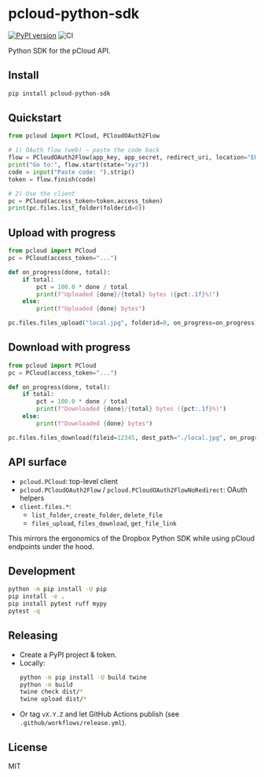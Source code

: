 # pcloud-python-sdk

[![PyPI version](https://img.shields.io/pypi/v/pcloud-python-sdk.svg)](https://pypi.org/project/pcloud-python-sdk/)
![CI](https://github.com/you/pcloud-python-sdk/actions/workflows/ci.yml/badge.svg)

Python SDK for the pCloud API.

## Install
```bash
pip install pcloud-python-sdk
```

## Quickstart
```python
from pcloud import PCloud, PCloudOAuth2Flow

# 1) OAuth flow (web) — paste the code back
flow = PCloudOAuth2Flow(app_key, app_secret, redirect_uri, location="EU")
print("Go to:", flow.start(state="xyz"))
code = input("Paste code: ").strip()
token = flow.finish(code)

# 2) Use the client
pc = PCloud(access_token=token.access_token)
print(pc.files.list_folder(folderid=0))
```

## Upload with progress
```python
from pcloud import PCloud
pc = PCloud(access_token="...")

def on_progress(done, total):
    if total:
        pct = 100.0 * done / total
        print(f"Uploaded {done}/{total} bytes ({pct:.1f}%)")
    else:
        print(f"Uploaded {done} bytes")

pc.files.files_upload("local.jpg", folderid=0, on_progress=on_progress)
```

## Download with progress
```python
from pcloud import PCloud
pc = PCloud(access_token="...")

def on_progress(done, total):
    if total:
        pct = 100.0 * done / total
        print(f"Downloaded {done}/{total} bytes ({pct:.1f}%)")
    else:
        print(f"Downloaded {done} bytes")

pc.files.files_download(fileid=12345, dest_path="./local.jpg", on_progress=on_progress)
```

## API surface
- `pcloud.PCloud`: top-level client
- `pcloud.PCloudOAuth2Flow` / `pcloud.PCloudOAuth2FlowNoRedirect`: OAuth helpers
- `client.files.*`:
  - `list_folder`, `create_folder`, `delete_file`
  - `files_upload`, `files_download`, `get_file_link`

This mirrors the ergonomics of the Dropbox Python SDK while using pCloud endpoints under the hood.

## Development
```bash
python -m pip install -U pip
pip install -e .
pip install pytest ruff mypy
pytest -q
```

## Releasing
- Create a PyPI project & token.
- Locally:
  ```bash
  python -m pip install -U build twine
  python -m build
  twine check dist/*
  twine upload dist/*
  ```
- Or tag `vX.Y.Z` and let GitHub Actions publish (see `.github/workflows/release.yml`).

## License
MIT
